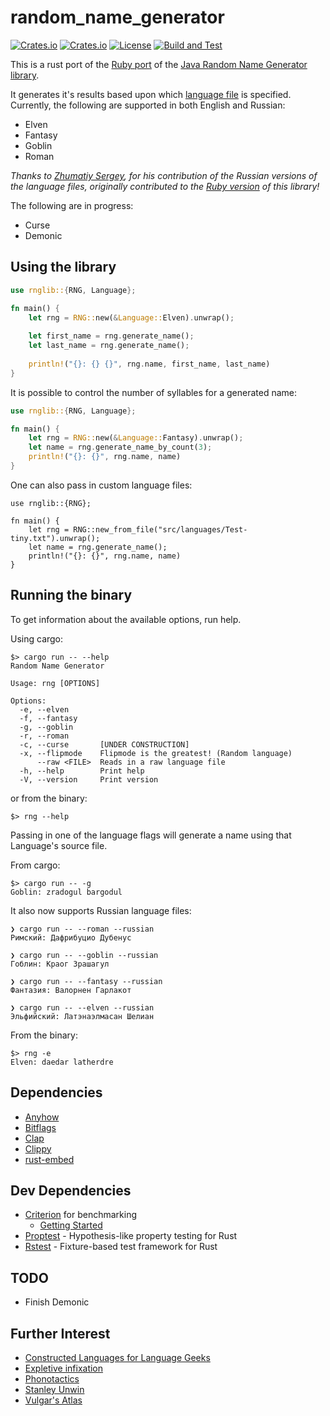 # random_name_generator

[![Crates.io](https://img.shields.io/crates/v/random_name_generator?style=flat-square)](https://crates.io/crates/random_name_generator)
[![Crates.io](https://img.shields.io/crates/d/random_name_generator?style=flat-square)](https://crates.io/crates/random_name_generator)
[![License](https://img.shields.io/badge/License-BSD%203--Clause-blue.svg)](https://opensource.org/licenses/BSD-3-Clause)
[![Build and Test](https://github.com/folkengine/random_name_generator_rs/actions/workflows/CI.yaml/badge.svg)](https://github.com/folkengine/random_name_generator_rs/actions/workflows/CI.yaml)

This is a rust port of the [Ruby port](https://github.com/folkengine/random_name_generator)
of the [Java Random Name Generator library](https://github.com/folkengine/java-random-name-generator).

It generates it's results based upon which [language file](src/languages) is specified.
Currently, the following are supported in both English and Russian:

* Elven
* Fantasy
* Goblin
* Roman

_Thanks to [Zhumatiy Sergey](https://github.com/zhum), for his contribution of the Russian versions of the language
files, originally contributed to the [Ruby version](https://github.com/folkengine/random_name_generator) of this library!_

The following are in progress:

* Curse
* Demonic

## Using the library

```rust
use rnglib::{RNG, Language};

fn main() {
    let rng = RNG::new(&Language::Elven).unwrap();
    
    let first_name = rng.generate_name();
    let last_name = rng.generate_name();
    
    println!("{}: {} {}", rng.name, first_name, last_name)
}
```

It is possible to control the number of syllables for a generated name:

```rust
use rnglib::{RNG, Language};

fn main() {
    let rng = RNG::new(&Language::Fantasy).unwrap();
    let name = rng.generate_name_by_count(3);
    println!("{}: {}", rng.name, name)
}
```

One can also pass in custom language files:

```
use rnglib::{RNG};

fn main() {
    let rng = RNG::new_from_file("src/languages/Test-tiny.txt").unwrap();
    let name = rng.generate_name();
    println!("{}: {}", rng.name, name)
}
```

## Running the binary

To get information about the available options, run help.

Using cargo:

```
$> cargo run -- --help
Random Name Generator

Usage: rng [OPTIONS]

Options:
  -e, --elven
  -f, --fantasy
  -g, --goblin
  -r, --roman
  -c, --curse       [UNDER CONSTRUCTION]
  -x, --flipmode    Flipmode is the greatest! (Random language)
      --raw <FILE>  Reads in a raw language file
  -h, --help        Print help
  -V, --version     Print version
```

or from the binary:

```
$> rng --help
```

Passing in one of the language flags will generate a name using that Language's source file.

From cargo:

```
$> cargo run -- -g
Goblin: zradogul bargodul
```

It also now supports Russian language files:

```
❯ cargo run -- --roman --russian
Римский: Дафрибуцио Дубенус

❯ cargo run -- --goblin --russian
Гоблин: Краог Зрашагул

❯ cargo run -- --fantasy --russian
Фантазия: Валорнен Гарлакот

❯ cargo run -- --elven --russian
Эльфийский: Латэнаэлмасан Шелиан
```

From the binary:

```
$> rng -e
Elven: daedar latherdre
```

## Dependencies

* [Anyhow](https://github.com/dtolnay/anyhow)
* [Bitflags](https://github.com/bitflags/bitflags)
* [Clap](https://github.com/clap-rs/clap)
* [Clippy](https://rust-lang.github.io/rust-clippy/)
* [rust-embed](https://github.com/pyros2097/rust-embed)

## Dev Dependencies

* [Criterion](https://github.com/bheisler/criterion.rs) for benchmarking
  * [Getting Started](https://bheisler.github.io/criterion.rs/book/getting_started.html)
* [Proptest](https://github.com/AltSysrq/proptest) - Hypothesis-like property testing for Rust
* [Rstest](https://github.com/la10736/rstest) - Fixture-based test framework for Rust

## TODO

* Finish Demonic

## Further Interest

* [Constructed Languages for Language Geeks](https://www.reddit.com/r/conlangs/)
* [Expletive infixation](https://en.wikipedia.org/wiki/Expletive_infixation)
* [Phonotactics](https://en.wikipedia.org/wiki/Phonotactics)
* [Stanley Unwin](https://en.wikipedia.org/wiki/Stanley_Unwin_(comedian))
* [Vulgar's Atlas](https://www.vulgarlang.com/atlas/)
